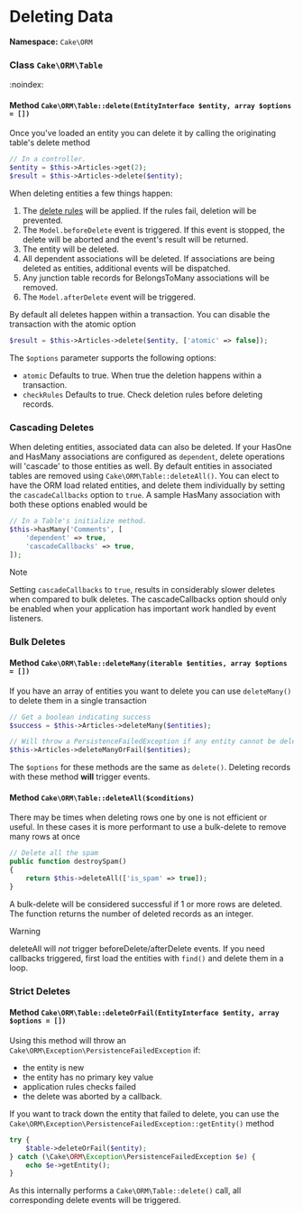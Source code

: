 # Deleting Data

**Namespace:** `Cake\ORM`


### Class `Cake\ORM\Table`

:noindex:

#### Method `Cake\ORM\Table::delete(EntityInterface $entity, array $options = [])`


Once you've loaded an entity you can delete it by calling the originating
table's delete method

```php
// In a controller.
$entity = $this->Articles->get(2);
$result = $this->Articles->delete($entity);
```
When deleting entities a few things happen:

1. The [delete rules](#application-rules) will be applied. If the rules
fail, deletion will be prevented.
2. The `Model.beforeDelete` event is triggered. If this event is stopped, the
delete will be aborted and the event's result will be returned.
3. The entity will be deleted.
4. All dependent associations will be deleted. If associations are being deleted
as entities, additional events will be dispatched.
5. Any junction table records for BelongsToMany associations will be removed.
6. The `Model.afterDelete` event will be triggered.

By default all deletes happen within a transaction. You can disable the
transaction with the atomic option
```php
$result = $this->Articles->delete($entity, ['atomic' => false]);
```
The `$options` parameter supports the following options:

- `atomic` Defaults to true. When true the deletion happens within
  a transaction.
- `checkRules` Defaults to true. Check deletion rules before deleting
  records.

### Cascading Deletes

When deleting entities, associated data can also be deleted. If your HasOne and
HasMany associations are configured as `dependent`, delete operations will
'cascade' to those entities as well. By default entities in associated tables
are removed using `Cake\ORM\Table::deleteAll()`. You can elect to
have the ORM load related entities, and delete them individually by setting the
`cascadeCallbacks` option to `true`. A sample HasMany association with both
these options enabled would be
```php
// In a Table's initialize method.
$this->hasMany('Comments', [
    'dependent' => true,
    'cascadeCallbacks' => true,
]);
```
> [!NOTE]
> Setting `cascadeCallbacks` to `true`, results in considerably slower deletes
> when compared to bulk deletes. The cascadeCallbacks option should only be
> enabled when your application has important work handled by event listeners.
>
### Bulk Deletes

#### Method `Cake\ORM\Table::deleteMany(iterable $entities, array $options = [])`


If you have an array of entities you want to delete you can use `deleteMany()`
to delete them in a single transaction
```php
// Get a boolean indicating success
$success = $this->Articles->deleteMany($entities);

// Will throw a PersistenceFailedException if any entity cannot be deleted.
$this->Articles->deleteManyOrFail($entities);
```
The `$options` for these methods are the same as `delete()`. Deleting
records with these method **will** trigger events.

#### Method `Cake\ORM\Table::deleteAll($conditions)`


There may be times when deleting rows one by one is not efficient or useful.
In these cases it is more performant to use a bulk-delete to remove many rows at
once
```php
// Delete all the spam
public function destroySpam()
{
    return $this->deleteAll(['is_spam' => true]);
}
```
A bulk-delete will be considered successful if 1 or more rows are deleted. The
function returns the number of deleted records as an integer.

> [!WARNING]
> deleteAll will *not* trigger beforeDelete/afterDelete events.
> If you need callbacks triggered, first load the entities with `find()`
> and delete them in a loop.
>
### Strict Deletes

#### Method `Cake\ORM\Table::deleteOrFail(EntityInterface $entity, array $options = [])`


Using this method will throw an
`Cake\ORM\Exception\PersistenceFailedException` if:

- the entity is new
- the entity has no primary key value
- application rules checks failed
- the delete was aborted by a callback.

If you want to track down the entity that failed to delete, you can use the
`Cake\ORM\Exception\PersistenceFailedException::getEntity()` method
```php
try {
    $table->deleteOrFail($entity);
} catch (\Cake\ORM\Exception\PersistenceFailedException $e) {
    echo $e->getEntity();
}
```

As this internally performs a `Cake\ORM\Table::delete()` call, all
corresponding delete events will be triggered.
